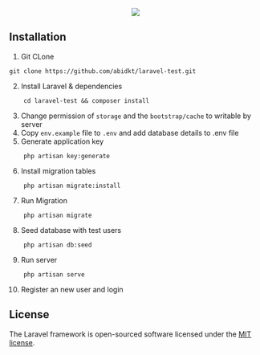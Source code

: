<p align="center"><img src="https://laravel.com/assets/img/components/logo-laravel.svg"></p>


## Installation

1. Git CLone
```
git clone https://github.com/abidkt/laravel-test.git
```

2. Install Laravel & dependencies
```
    cd laravel-test && composer install
```

3. Change permission of `storage` and the `bootstrap/cache` to writable by server
4. Copy `env.example` file to `.env` and add database details to .env file
5. Generate application key
```
    php artisan key:generate
```
6. Install migration tables
```
    php artisan migrate:install
```
7. Run Migration
```
    php artisan migrate
```
8. Seed database with test users
```
    php artisan db:seed
```
9. Run server
```
    php artisan serve
```
10. Register an new user and login

## License

The Laravel framework is open-sourced software licensed under the [MIT license](https://opensource.org/licenses/MIT).
